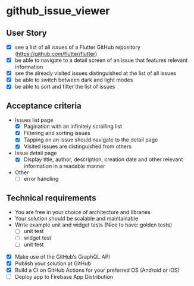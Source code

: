 # github_issue_viewer


## User Story
- [x] see a list of all issues of a Flutter GitHub repository (https://github.com/flutter/flutter)
- [x] be able to navigate to a detail screen of an issue that features relevant information
- [x] see the already visited issues distinguished at the list of all issues
- [x] be able to switch between dark and light modes
- [x] be able to sort and filter the list of issues

## Acceptance criteria
- Issues list page
  - [x] Pagination with an infinitely scrolling list
  - [x] Filtering and sorting issues
  - [x] Tapping on an issue should navigate to the detail page
  - [x] Visited issues are distinguished from others
- Issue detail page
  - [x] Display title, author, description, creation date and other relevant information in a readable manner
- Other
  - [ ] error handling

## Technical requirements
- You are free in your choice of architecture and libraries
- Your solution should be scalable and maintainable
- Write example unit and widget tests (Nice to have: golden tests)
  - [ ] unit test
  - [ ] widget test
  - [ ] unit test
- [x] Make use of the GitHub’s GraphQL API
- [x] Publish your solution at GitHub
- [x] Build a CI on GitHub Actions for your preferred OS (Android or iOS)
- [ ] Deploy app to Firebase App Distribution
